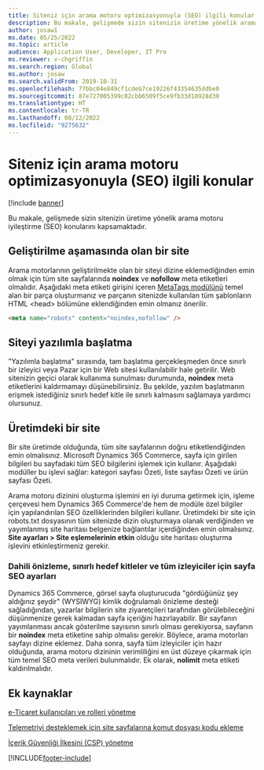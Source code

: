 ```yaml
---
title: Siteniz için arama motoru optimizasyonuyla (SEO) ilgili konular
description: Bu makale, gelişmede sizin sitenizin üretime yönelik arama motoru iyileştirme (SEO) konularını kapsamaktadır.
author: josaw1
ms.date: 05/25/2022
ms.topic: article
audience: Application User, Developer, IT Pro
ms.reviewer: v-chgriffin
ms.search.region: Global
ms.author: josaw
ms.search.validFrom: 2019-10-31
ms.openlocfilehash: 77bbc04e849cf1cdeb7ce19226f43354635ddbe0
ms.sourcegitcommit: 87e727005399c82cbb6509f5ce9fb33d18928d30
ms.translationtype: HT
ms.contentlocale: tr-TR
ms.lasthandoff: 08/12/2022
ms.locfileid: "9275632"
---
```

# <a name="search-engine-optimization-seo-considerations-for-your-site"></a>Siteniz için arama motoru optimizasyonuyla (SEO) ilgili konular


[!include [banner](includes/banner.md)]

Bu makale, gelişmede sizin sitenizin üretime yönelik arama motoru iyileştirme (SEO) konularını kapsamaktadır.

## <a name="a-site-that-is-under-development"></a>Geliştirilme aşamasında olan bir site

Arama motorlarının geliştirilmekte olan bir siteyi dizine eklemediğinden emin olmak için tüm site sayfalarında **noindex** ve **nofollow** meta etiketleri olmalıdır. Aşağıdaki meta etiketi girişini içeren [MetaTags modülünü](metatags-module.md) temel alan bir parça oluşturmanız ve parçanın sitenizde kullanılan tüm şablonların HTML \<head\> bölümüne eklendiğinden emin olmanız önerilir.

```html
<meta name="robots" content="noindex,nofollow" /> 
```

## <a name="soft-launch-of-a-site"></a>Siteyi yazılımla başlatma

"Yazılımla başlatma" sırasında, tam başlatma gerçekleşmeden önce sınırlı bir izleyici veya Pazar için bir Web sitesi kullanılabilir hale getirilir. Web sitenizin geçici olarak kullanıma sunulması durumunda, **noindex** meta etiketlerini kaldırmamayı düşünebilirsiniz. Bu şekilde, yazılım başlatmanın erişmek istediğiniz sınırlı hedef kitle ile sınırlı kalmasını sağlamaya yardımcı olursunuz.

## <a name="a-site-that-is-in-production"></a>Üretimdeki bir site

Bir site üretimde olduğunda, tüm site sayfalarının doğru etiketlendiğinden emin olmalısınız. Microsoft Dynamics 365 Commerce, sayfa için girilen bilgileri bu sayfadaki tüm SEO bilgilerini işlemek için kullanır. Aşağıdaki modüller bu işlevi sağlar: kategori sayfası Özeti, liste sayfası Özeti ve ürün sayfası Özeti.

Arama motoru dizinini oluşturma işlemini en iyi duruma getirmek için, işleme çerçevesi hem Dynamics 365 Commerce'de hem de modüle özel bilgiler için yapılandırılan SEO özelliklerinden bilgileri kullanır. Üretimdeki bir site için robots.txt dosyasının tüm sitenizde dizin oluşturmaya olanak verdiğinden ve yayımlanmış site haritası belgenize bağlantılar içerdiğinden emin olmalısınız. **Site ayarları \> Site eşlemelerinin etkin** olduğu site haritası oluşturma işlevini etkinleştirmeniz gerekir.

### <a name="page-seo-settings-for-internal-preview-limited-audiences-and-all-audiences"></a>Dahili önizleme, sınırlı hedef kitleler ve tüm izleyiciler için sayfa SEO ayarları

Dynamics 365 Commerce, görsel sayfa oluşturucuda "gördüğünüz şey aldığınız şeydir" (WYSIWYG) kimlik doğrulamalı önizleme desteği sağladığından, yazarlar bilgilerin site ziyaretçileri tarafından görülebileceğini düşünmenize gerek kalmadan sayfa içeriğini hazırlayabilir. Bir sayfanın yayımlanması ancak gösterilme sayısının sınırlı olması gerekiyorsa, sayfanın bir **noindex** meta etiketine sahip olmalısı gerekir. Böylece, arama motorları sayfayı dizine eklemez. Daha sonra, sayfa tüm izleyiciler için hazır olduğunda, arama motoru dizininin verimliliğini en üst düzeye çıkarmak için tüm temel SEO meta verileri bulunmalıdır. Ek olarak, **nolimit** meta etiketi kaldırılmalıdır.

## <a name="additional-resources"></a>Ek kaynaklar

[e-Ticaret kullanıcıları ve rolleri yönetme](manage-ecommerce-users-roles.md)

[Telemetriyi desteklemek için site sayfalarına komut dosyası kodu ekleme](add-telemetry.md)

[İçerik Güvenliği İlkesini (CSP) yönetme](manage-csp.md)


[!INCLUDE[footer-include](../includes/footer-banner.md)]
